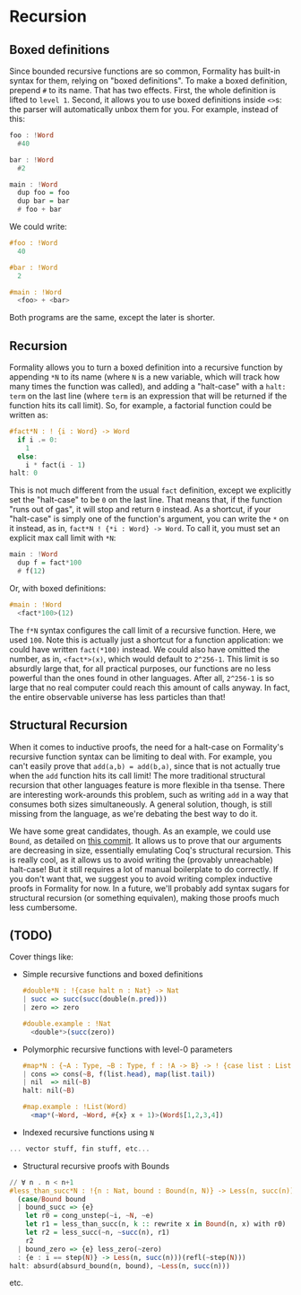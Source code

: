 # Recursion

## Boxed definitions

Since bounded recursive functions are so common, Formality has built-in syntax for them, relying on "boxed definitions". To make a boxed definition, prepend `#` to its name. That has two effects. First, the whole definition is lifted to `level 1`. Second, it allows you to use boxed definitions inside `<>`s: the parser will automatically unbox them for you. For example, instead of this:

```haskell
foo : !Word
  #40

bar : !Word
  #2

main : !Word
  dup foo = foo
  dup bar = bar
  # foo + bar
```

We could write:

```haskell
#foo : !Word
  40

#bar : !Word
  2

#main : !Word
  <foo> + <bar>
```

Both programs are the same, except the later is shorter.

## Recursion

Formality allows you to turn a boxed definition into a recursive function by appending `*N` to its name (where `N` is a new variable, which will track how many times the function was called), and adding a "halt-case" with a `halt: term` on the last line (where `term` is an expression that will be returned if the function hits its call limit). So, for example, a factorial function could be written as:

```haskell
#fact*N : ! {i : Word} -> Word
  if i .= 0:
    1
  else:
    i * fact(i - 1)
halt: 0
```

This is not much different from the usual `fact` definition, except we explicitly set the "halt-case" to be `0` on the last line. That means that, if the function "runs out of gas", it will stop and return `0` instead. As a shortcut, if your "halt-case" is simply one of the function's argument, you can write the `*` on it instead, as in, `fact*N ! {*i : Word} -> Word`. To call it, you must set an explicit max call limit with `*N`:

```haskell
main : !Word
  dup f = fact*100
  # f(12)
```

Or, with boxed definitions:

```haskell 
#main : !Word
  <fact*100>(12)
```

The `f*N` syntax configures the call limit of a recursive function. Here, we used `100`. Note this is actually just a shortcut for a function application: we could have written `fact(*100)` instead. We could also have omitted the number, as in, `<fact*>(x)`, which would default to `2^256-1`. This limit is so absurdly large that, for all practical purposes, our functions are no less powerful than the ones found in other languages. After all, `2^256-1` is so large that no real computer could reach this amount of calls anyway. In fact, the entire observable universe has less particles than that!

## Structural Recursion

When it comes to inductive proofs, the need for a halt-case on Formality's recursive function syntax can be limiting to deal with. For example, you can't easily prove that `add(a,b) = add(b,a)`, since that is not actually true when the `add` function hits its call limit! The more traditional structural recursion that other languages feature is more flexible in tha tsense. There are interesting work-arounds this problem, such as writing `add` in a way that consumes both sizes simultaneously. A general solution, though, is still missing from the language, as we're debating the best way to do it.

We have some great candidates, though. As an example, we could use `Bound`, as detailed on [this commit](https://github.com/moonad/Formality-Base/commit/b777d806c6fa37f2ce306fbe87b3ed267152b90c). It allows us to prove that our arguments are decreasing in size, essentially emulating Coq's structural recursion. This is really cool, as it allows us to avoid writing the (provably unreachable) halt-case! But it still requires a lot of manual boilerplate to do correctly. If you don't want that, we suggest you to avoid writing complex inductive proofs in Formality for now. In a future, we'll probably add syntax sugars for structural recursion (or something equivalen), making those proofs much less cumbersome.

## (TODO)

Cover things like:

- Simple recursive functions and boxed definitions

    ```haskell
    #double*N : !{case halt n : Nat} -> Nat
    | succ => succ(succ(double(n.pred)))
    | zero => zero

    #double.example : !Nat
      <double*>(succ(zero))
    ```

- Polymorphic recursive functions with level-0 parameters

    ```haskell
    #map*N : {~A : Type, ~B : Type, f : !A -> B} -> ! {case list : List(A)} -> List(B)
    | cons => cons(~B, f(list.head), map(list.tail))
    | nil  => nil(~B)
    halt: nil(~B)

    #map.example : !List(Word)
      <map*(~Word, ~Word, #{x} x + 1)>(Word$[1,2,3,4])
    ```

- Indexed recursive functions using `N`

```haskell
... vector stuff, fin stuff, etc...
```


- Structural recursive proofs with Bounds

```haskell
// ∀ n . n < n+1
#less_than_succ*N : !{n : Nat, bound : Bound(n, N)} -> Less(n, succ(n))
  (case/Bound bound
  | bound_succ => {e}
    let r0 = cong_unstep(~i, ~N, ~e)
    let r1 = less_than_succ(n, k :: rewrite x in Bound(n, x) with r0)
    let r2 = less_succ(~n, ~succ(n), r1)
    r2
  | bound_zero => {e} less_zero(~zero)
  : {e : i == step(N)} -> Less(n, succ(n)))(refl(~step(N)))
halt: absurd(absurd_bound(n, bound), ~Less(n, succ(n)))
```


etc.
